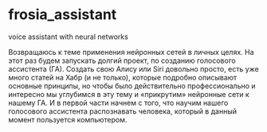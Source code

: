 # frosia_assistant
voice assistant with neural networks

Возвращаюсь к теме применения нейронных сетей в личных целях. На этот раз будем запускать долгий проект, по созданию голосового ассистента (ГА). Создать свою Алису или Siri довольно просто, есть уже много статей на Хабр (и не только), которые подробно описывают основные принципы, но чтобы было действительно профессионально и интересно мы углубимся в эту тему и «прикрутим» нейронные сети к нашему ГА. И в первой части начнем с того, что научим нашего голосового ассистента распознавать человека, который в данный момент пользуется компьютером.
